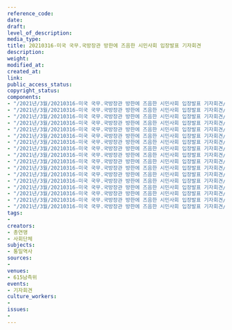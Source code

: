 ```yaml
---
reference_code: 
date: 
draft: 
level_of_description: 
media_type: 
title: 20210316-미국 국무.국방장관 방한에 즈음한 시민사회 입장발표 기자회견
description: 
weight: 
modified_at: 
created_at: 
link: 
public_access_status: 
copyright_status: 
components:
- "/2021년/3월/20210316-미국 국무.국방장관 방한에 즈음한 시민사회 입장발표 기자회견/_1DX0241.jpg"
- "/2021년/3월/20210316-미국 국무.국방장관 방한에 즈음한 시민사회 입장발표 기자회견/_5D43885.jpg"
- "/2021년/3월/20210316-미국 국무.국방장관 방한에 즈음한 시민사회 입장발표 기자회견/_5D43875.jpg"
- "/2021년/3월/20210316-미국 국무.국방장관 방한에 즈음한 시민사회 입장발표 기자회견/_1DX0193.jpg"
- "/2021년/3월/20210316-미국 국무.국방장관 방한에 즈음한 시민사회 입장발표 기자회견/_5D43934.jpg"
- "/2021년/3월/20210316-미국 국무.국방장관 방한에 즈음한 시민사회 입장발표 기자회견/_1DX0171.jpg"
- "/2021년/3월/20210316-미국 국무.국방장관 방한에 즈음한 시민사회 입장발표 기자회견/_5D43920.jpg"
- "/2021년/3월/20210316-미국 국무.국방장관 방한에 즈음한 시민사회 입장발표 기자회견/_1DX0212.jpg"
- "/2021년/3월/20210316-미국 국무.국방장관 방한에 즈음한 시민사회 입장발표 기자회견/_1DX0228.jpg"
- "/2021년/3월/20210316-미국 국무.국방장관 방한에 즈음한 시민사회 입장발표 기자회견/_5D43892.jpg"
- "/2021년/3월/20210316-미국 국무.국방장관 방한에 즈음한 시민사회 입장발표 기자회견/_1DX0207.jpg"
- "/2021년/3월/20210316-미국 국무.국방장관 방한에 즈음한 시민사회 입장발표 기자회견/_1DX0181.jpg"
- "/2021년/3월/20210316-미국 국무.국방장관 방한에 즈음한 시민사회 입장발표 기자회견/_1DX0251.jpg"
- "/2021년/3월/20210316-미국 국무.국방장관 방한에 즈음한 시민사회 입장발표 기자회견/_1DX0190.jpg"
- "/2021년/3월/20210316-미국 국무.국방장관 방한에 즈음한 시민사회 입장발표 기자회견/_1DX0247.jpg"
- "/2021년/3월/20210316-미국 국무.국방장관 방한에 즈음한 시민사회 입장발표 기자회견/_5D43956.jpg"
- "/2021년/3월/20210316-미국 국무.국방장관 방한에 즈음한 시민사회 입장발표 기자회견/_1DX0259.jpg"
tags:
- 
creators:
- 총연맹
- 사회단체
subjects:
- 통일역사
sources:
- 
venues:
- 615남측위
events:
- 기자회견
culture_workers:
- 
issues:
- 
---
```

